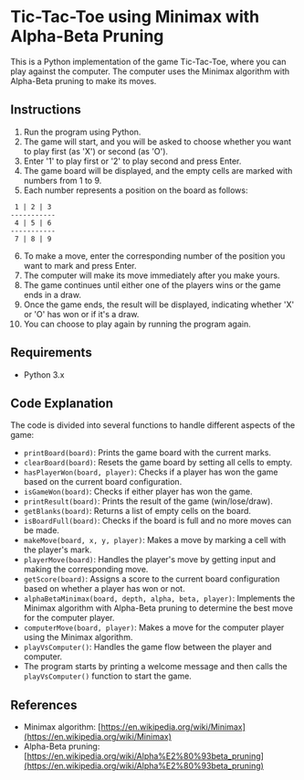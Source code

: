# Tic-Tac-Toe using Minimax with Alpha-Beta Pruning

This is a Python implementation of the game Tic-Tac-Toe, where you can play against the computer. The computer uses the Minimax algorithm with Alpha-Beta pruning to make its moves.

## Instructions

1. Run the program using Python.
2. The game will start, and you will be asked to choose whether you want to play first (as 'X') or second (as 'O').
3. Enter '1' to play first or '2' to play second and press Enter.
4. The game board will be displayed, and the empty cells are marked with numbers from 1 to 9.
5. Each number represents a position on the board as follows:

```
 1 | 2 | 3 
-----------
 4 | 5 | 6 
-----------
 7 | 8 | 9 
```

6. To make a move, enter the corresponding number of the position you want to mark and press Enter.
7. The computer will make its move immediately after you make yours.
8. The game continues until either one of the players wins or the game ends in a draw.
9. Once the game ends, the result will be displayed, indicating whether 'X' or 'O' has won or if it's a draw.
10. You can choose to play again by running the program again.

## Requirements

- Python 3.x

## Code Explanation

The code is divided into several functions to handle different aspects of the game:

- `printBoard(board)`: Prints the game board with the current marks.
- `clearBoard(board)`: Resets the game board by setting all cells to empty.
- `hasPlayerWon(board, player)`: Checks if a player has won the game based on the current board configuration.
- `isGameWon(board)`: Checks if either player has won the game.
- `printResult(board)`: Prints the result of the game (win/lose/draw).
- `getBlanks(board)`: Returns a list of empty cells on the board.
- `isBoardFull(board)`: Checks if the board is full and no more moves can be made.
- `makeMove(board, x, y, player)`: Makes a move by marking a cell with the player's mark.
- `playerMove(board)`: Handles the player's move by getting input and making the corresponding move.
- `getScore(board)`: Assigns a score to the current board configuration based on whether a player has won or not.
- `alphaBetaMinimax(board, depth, alpha, beta, player)`: Implements the Minimax algorithm with Alpha-Beta pruning to determine the best move for the computer player.
- `computerMove(board, player)`: Makes a move for the computer player using the Minimax algorithm.
- `playVsComputer()`: Handles the game flow between the player and computer.
- The program starts by printing a welcome message and then calls the `playVsComputer()` function to start the game.

## References

- Minimax algorithm: [https://en.wikipedia.org/wiki/Minimax](https://en.wikipedia.org/wiki/Minimax)
- Alpha-Beta pruning: [https://en.wikipedia.org/wiki/Alpha%E2%80%93beta_pruning](https://en.wikipedia.org/wiki/Alpha%E2%80%93beta_pruning)